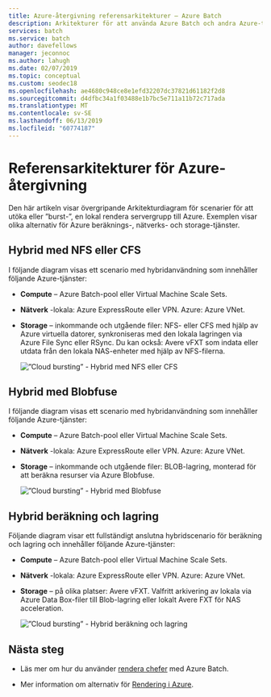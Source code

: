```yaml
---
title: Azure-återgivning referensarkitekturer – Azure Batch
description: Arkitekturer för att använda Azure Batch och andra Azure-tjänster för att utöka ett lokalt rendera grupp genom att ta dig till molnet
services: batch
ms.service: batch
author: davefellows
manager: jeconnoc
ms.author: lahugh
ms.date: 02/07/2019
ms.topic: conceptual
ms.custom: seodec18
ms.openlocfilehash: ae4680c948ce8e1efd32207dc37821d61182f2d8
ms.sourcegitcommit: d4dfbc34a1f03488e1b7bc5e711a11b72c717ada
ms.translationtype: MT
ms.contentlocale: sv-SE
ms.lasthandoff: 06/13/2019
ms.locfileid: "60774187"
---
```

# <a name="reference-architectures-for-azure-rendering"></a>Referensarkitekturer för Azure-återgivning

Den här artikeln visar övergripande Arkitekturdiagram för scenarier för att utöka eller ”burst-”, en lokal rendera servergrupp till Azure. Exemplen visar olika alternativ för Azure beräknings-, nätverks- och storage-tjänster.

## <a name="hybrid-with-nfs-or-cfs"></a>Hybrid med NFS eller CFS

I följande diagram visas ett scenario med hybridanvändning som innehåller följande Azure-tjänster:

* **Compute** – Azure Batch-pool eller Virtual Machine Scale Sets.

* **Nätverk** -lokala: Azure ExpressRoute eller VPN. Azure: Azure VNet.

* **Storage** – inkommande och utgående filer: NFS- eller CFS med hjälp av Azure virtuella datorer, synkroniseras med den lokala lagringen via Azure File Sync eller RSync. Du kan också: Avere vFXT som indata eller utdata från den lokala NAS-enheter med hjälp av NFS-filerna.

  ![”Cloud bursting” - Hybrid med NFS eller CFS](./media/batch-rendering-architectures/hybrid-nfs-cfs-avere.png)

## <a name="hybrid-with-blobfuse"></a>Hybrid med Blobfuse

I följande diagram visas ett scenario med hybridanvändning som innehåller följande Azure-tjänster:

* **Compute** – Azure Batch-pool eller Virtual Machine Scale Sets.

* **Nätverk** -lokala: Azure ExpressRoute eller VPN. Azure: Azure VNet.

* **Storage** – inkommande och utgående filer: BLOB-lagring, monterad för att beräkna resurser via Azure Blobfuse.

  ![”Cloud bursting” - Hybrid med Blobfuse](./media/batch-rendering-architectures/hybrid-blob-fuse.png)

## <a name="hybrid-compute-and-storage"></a>Hybrid beräkning och lagring

Följande diagram visar ett fullständigt anslutna hybridscenario för beräkning och lagring och innehåller följande Azure-tjänster:

* **Compute** – Azure Batch-pool eller Virtual Machine Scale Sets.

* **Nätverk** -lokala: Azure ExpressRoute eller VPN. Azure: Azure VNet.

* **Storage** – på olika platser: Avere vFXT. Valfritt arkivering av lokala via Azure Data Box-filer till Blob-lagring eller lokalt Avere FXT för NAS acceleration.

  ![”Cloud bursting” - Hybrid beräkning och lagring](./media/batch-rendering-architectures/hybrid-compute-storage-avere.png)


## <a name="next-steps"></a>Nästa steg

* Läs mer om hur du använder [rendera chefer](batch-rendering-render-managers.md) med Azure Batch.

* Mer information om alternativ för [Rendering i Azure](batch-rendering-service.md).